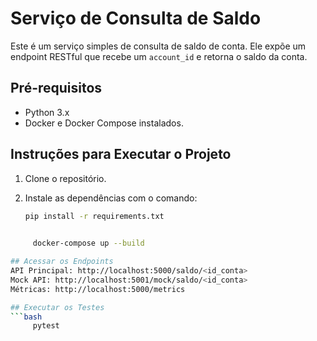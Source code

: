 # Serviço de Consulta de Saldo

Este é um serviço simples de consulta de saldo de conta. Ele expõe um endpoint RESTful que recebe um `account_id` e retorna o saldo da conta.

## Pré-requisitos

- Python 3.x
- Docker e Docker Compose instalados.

## Instruções para Executar o Projeto

1. Clone o repositório.
2. Instale as dependências com o comando:

   ```bash
   pip install -r requirements.txt
  
 ````bash
      docker-compose up --build

## Acessar os Endpoints
API Principal: http://localhost:5000/saldo/<id_conta>
Mock API: http://localhost:5001/mock/saldo/<id_conta>
Métricas: http://localhost:5000/metrics

## Executar os Testes
 ```bash
      pytest
